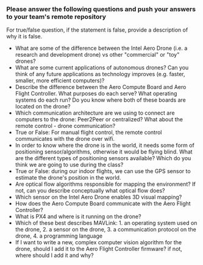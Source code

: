 ### Please answer the following questions and push your answers to your team's remote repository

For true/false question, if the statement is false, provide a description of why it is false.

- What are some of the difference between the Intel Aero Drone (i.e. a research and development drone) vs other "commercial" or "toy" drones?
- What are some current applications of autonomous drones? Can you think of any future applications as technology improves (e.g. faster, smaller, more efficient computers)?
- Describe the difference between the Aero Compute Board and Aero Flight Controller. What purposes do each serve? What operating systems do each run? Do you know where both of these boards are located on the drone?
- Which communication architecture are we using to connect are computers to the drone: Peer2Peer or centralized? What about the remote control - drone communication?
- True or False: For manual flight control, the remote control communicates with the drone over wifi.
- In order to know where the drone is in the world, it needs some form of positioning sensor/algorithms, otherwise it would be flying blind. What are the different types of positioning sensors available? Which do you think we are going to use during the class?
- True or False: during our indoor flights, we can use the GPS sensor to estimate the drone's position in the world.
- Are optical flow algorithms responsible for mapping the environment? If not, can you describe conceptually what optical flow does?
- Which sensor on the Intel Aero Drone enables 3D visual mapping? 
- How does the Aero Compute Board communicate with the Aero Flight Controller? 
- What is PX4 and where is it running on the drone? 
- Which of these best describes MAVLink: 1. an operating system used on the drone, 2. a sensor on the drone, 3. a communication protocol on the drone, 4. a programming language
- If I want to write a new, complex computer vision algorithm for the drone, should I add it to the Aero Flight Controller firmware? if not, where should I add it and why?
